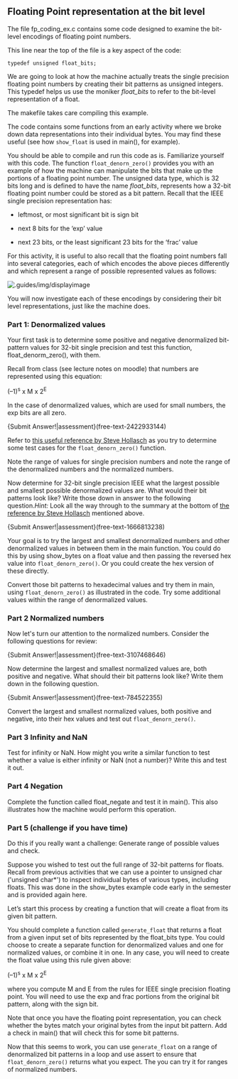 ## Floating Point representation at the bit level

The file fp_coding_ex.c contains some code designed to examine the bit-level encodings of floating point numbers. 

This line near the top of the file is a key aspect of the code:

    typedef unsigned float_bits;

We are going to look at how the machine actually treats the single precision floating point numbers by creating their bit patterns as unsigned integers. This typedef helps us use the moniker *float_bits* to refer to the bit-level representation of a float.

The makefile takes care compiling this example.

The code contains some functions from an early activity where we broke down data representations into their individual bytes. You may find these useful (see how `show_float` is used in main(), for example).

You should be able to compile and run this code as is.  Familiarize yourself with this code.  The function `float_denorn_zero()` provides you with an example of how the machine can manipulate the bits that make up the portions of a floating point number.  The unsigned data type, which is 32 bits long and is defined to have the name *float_bits*, represents how a 32-bit floating point number could be stored as a bit pattern.  Recall that the IEEE single precision representation has:

- leftmost, or most significant bit is sign bit

- next 8 bits for the ‘exp’ value

- next 23 bits, or the least significant 23 bits for the ‘frac’ value

For this activity, it is useful to also recall that the floating point numbers fall into several categories, each of which encodes the above pieces differently and which represent a range of possible represented values as follows:

![.guides/img/displayimage](.guides/img/FPRangeLine.png)

You will now investigate each of these encodings by considering their bit level representations, just like the machine does.

### Part 1: Denormalized values
Your first task is to determine some positive and negative denormalized bit-pattern values for 32-bit single precision and test this function, float_denorm_zero(), with them.

Recall from class (see lecture notes on moodle) that numbers are represented using this equation:

(–1)<sup>s</sup>   x  M   x   2<sup>E</sup>

In the case of denormalized values, which are used for small numbers, the exp bits are all zero.  


{Submit Answer!|assessment}(free-text-2422933144)


Refer to [this useful reference by Steve Hollasch](http://steve.hollasch.net/cgindex/coding/ieeefloat.html) as you try to determine some test cases for the `float_denorn_zero()` function.

Note the range of values for single precision numbers and note the range of the denormalized numbers and the normalized numbers.

Now determine for 32-bit single precision IEEE what the largest possible and smallest possible denormalized values are.  What would their bit patterns look like?  Write those down in answer to the following question.*Hint:* Look all the way through to the summary at the bottom of [the reference by Steve Hollasch](http://steve.hollasch.net/cgindex/coding/ieeefloat.html) mentioned above.


{Submit Answer!|assessment}(free-text-1666813238)




Your goal is to try the largest and smallest denormalized numbers and other denormalized values in between them in the main function. You could do this by using show_bytes on a float value and then passing the reversed hex value into `float_denorn_zero()`. Or you could create the hex version of these directly.

Convert those bit patterns to hexadecimal values and try them in main, using `float_denorn_zero()` as illustrated in the code.  Try some additional values within the range of denormalized values.

### Part 2 Normalized numbers

Now let's turn our attention to the normalized numbers. Consider the following questions for review:

{Submit Answer!|assessment}(free-text-3107468646)


Now determine the largest and smallest normalized values are, both positive and negative. What should their bit patterns look like? Write them down in the following question.

{Submit Answer!|assessment}(free-text-784522355)


Convert the largest and smallest normalized values, both positive and negative, into their hex values and test out `float_denorn_zero()`.


### Part 3 Infinity and NaN
Test for infinity or NaN. How might you write a similar function to test whether a value is either infinity or NaN (not a number)?  Write this and test it out.

### Part 4 Negation

Complete the function called float_negate and test it in main(). This also illustrates how the machine would perform this operation.

### Part 5 (challenge if you have time)

Do this if you really want a challenge: Generate range of possible values and check.

Suppose you wished to test out the full range of 32-bit patterns for floats.  Recall from previous activities that we can use a pointer to unsigned char ('unsigned char*') to inspect individual bytes of various types, including floats.  This was done in the show_bytes example code early in the semester and is provided again here.

Let’s start this process by creating a function that will create a float from its given bit pattern.

You should complete a function called `generate_float` that returns a float from a given input set of bits represented by the float_bits type.   You could choose to create a separate function for denormalized values and one for normalized values, or combine it in one.  In any case, you will need to create the float value using this rule given above:

(–1)<sup>s</sup>   x  M   x   2<sup>E</sup>

where you compute M and E from the rules for IEEE single precision floating point.  You will need to use the exp and frac portions from the original bit pattern, along with the sign bit.

Note that once you have the floating point representation, you can check whether the bytes match your original bytes from the input bit pattern.  Add a check in main() that will check this for some bit patterns.

Now that this seems to work, you can use `generate_float` on a range of denormalized bit patterns in a loop and use assert to ensure that `float_denorn_zero()` returns what you expect. The you can try it for ranges of normalized numbers.
